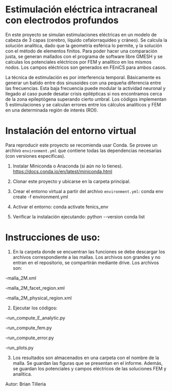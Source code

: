 
 Estimulación eléctrica intracraneal con electrodos profundos
=====================================


En este proyecto se simulan estimulaciones eléctricas en un modelo de cabeza de 3 capas (cerebro, líquido cefalorraquídeo y cráneo).
Se calcula la solución analítica, dado que la geometría esférica lo permite, y la solución con el método de elementos finitos.
Para poder hacer una comparación justa, se generan mallados con el programa de software libre GMESH y se calculas los potenciales eléctricos
por FEM y analítico en los mismos nodos. Los campos eléctricos son generados en FEniCS para ambos casos.

La técnica de estimulación es por interferencia temporal. Básicamente es generar un batido entre dos sinusoides con una pequeña diferencia 
entre las frecuencias. Esta baja frecuencia puede modular la actividad neuronal y llegado al caso puede desatar crisis epilépticas si nos 
encontramos cerca de la zona epileptógena superando cierto umbral.
Los códigos implementan 5 estimulaciones y se calculan errores entre los cálculos analíticos y FEM en una determinada región de interés (ROI).



 Instalación del entorno virtual
=====================================

Para reproducir este proyecto se recomienda usar Conda. 
Se provee un archivo `environment.yml` que contiene todas las 
dependencias necesarias (con versiones específicas).

1. Instalar Miniconda o Anaconda (si aún no lo tienes).
   https://docs.conda.io/en/latest/miniconda.html

2. Clonar este proyecto y ubicarse en la carpeta principal.

3. Crear el entorno virtual a partir del archivo `environment.yml`:
   conda env create -f environment.yml

4. Activar el entorno:
   conda activate fenics_env

5. Verificar la instalación ejecutando:
   python --version
   conda list
   
   

Instrucciones de uso:
================================
1. En la carpeta donde se encuentran las funciones se debe descargar los archivos correspondiente a las mallas.
Los archivos son grandes y no entran en el repositorio, se compartirán mediante drive. Los archivos son:

  -malla_2M.xml

  -malla_2M_facet_region.xml

  -malla_2M_physical_region.xml

2. Ejecutar los códigos:

  -run_compute_E_analytic.py

  -run_compute_fem.py

  -run_compute_error.py

  -run_plots.py

3. Los resultados son almacenados en una carpeta con el nombre de la malla. Se guardan las figuras que se presentan en el informe.
Además, se guardan los potenciales y campos eléctricos de las soluciones FEM y analítica.


Autor: Brian Tilleria
